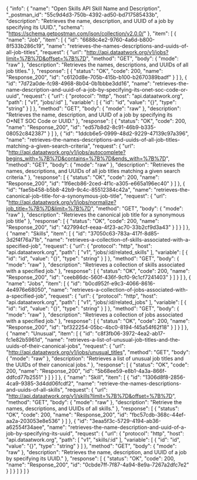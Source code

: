 {
  "info": {
    "name": "Open Skills API Skill Name and Description",
    "_postman_id": "55c9d4d3-750b-4392-ad50-bd717585433b",
    "description": "Retrieves the name, description, and UUID of a job by specifying its UUID.",
    "schema": "https://schema.getpostman.com/json/collection/v2.0.0/"
  },
  "item": [
    {
      "name": "Job",
      "item": [
        {
          "id": "6688c4e2-9760-4a6d-b800-8f533b286c19",
          "name": "retrieves-the-names-descriptions-and-uuids-of-all-job-titles",
          "request": {
            "url": "http://api.dataatwork.org/v1/jobs?limit=%7B%7D&offset=%7B%7D",
            "method": "GET",
            "body": {
              "mode": "raw"
            },
            "description": "Retrieves the names, descriptions, and UUIDs of all job titles."
          },
          "response": [
            {
              "status": "OK",
              "code": 200,
              "name": "Response_200",
              "id": "c6120d8e-705b-415b-b100-b2670389badf"
            }
          ]
        },
        {
          "id": "7d72a0de-fc98-4968-8b04-0b1bbbe3dd16",
          "name": "retrieves-the-name-description-and-uuid-of-a-job-by-specifying-its-onet-soc-code-or-uuid",
          "request": {
            "url": {
              "protocol": "http",
              "host": "api.dataatwork.org",
              "path": [
                "v1",
                "jobs/:id"
              ],
              "variable": [
                {
                  "id": "id",
                  "value": "{}",
                  "type": "string"
                }
              ]
            },
            "method": "GET",
            "body": {
              "mode": "raw"
            },
            "description": "Retrieves the name, description, and UUID of a job by specifying its O*NET SOC Code or UUID."
          },
          "response": [
            {
              "status": "OK",
              "code": 200,
              "name": "Response_200",
              "id": "ed57b8d2-8c91-46b9-b335-08052c842387"
            }
          ]
        },
        {
          "id": "1ddcb6e5-0999-48d2-9229-47139c97a396",
          "name": "retrieves-the-names-descriptions-and-uuids-of-all-job-titles-matching-a-given-search-criteria",
          "request": {
            "url": "http://api.dataatwork.org/v1/jobs/autocomplete?begins_with=%7B%7D&contains=%7B%7D&ends_with=%7B%7D",
            "method": "GET",
            "body": {
              "mode": "raw"
            },
            "description": "Retrieves the names, descriptions, and UUIDs of all job titles matching a given search criteria."
          },
          "response": [
            {
              "status": "OK",
              "code": 200,
              "name": "Response_200",
              "id": "1f6ecb86-2ced-4f1c-a305-e665a196ec40"
            }
          ]
        },
        {
          "id": "fae5b458-b5b8-42b9-9c4c-85512384c42a",
          "name": "retrieves-the-canonical-job-title-for-a-synonymous-job-title",
          "request": {
            "url": "http://api.dataatwork.org/v1/jobs/normalize?job_title=%7B%7D&limit=%7B%7D",
            "method": "GET",
            "body": {
              "mode": "raw"
            },
            "description": "Retrieves the canonical job title for a synonymous job title"
          },
          "response": [
            {
              "status": "OK",
              "code": 200,
              "name": "Response_200",
              "id": "427994cf-eeaa-4f23-ac70-33b2cf9d3a43"
            }
          ]
        }
      ]
    },
    {
      "name": "Skills",
      "item": [
        {
          "id": "37050c63-783a-417f-8d85-3d2f4f76a71b",
          "name": "retrieves-a-collection-of-skills-associated-with-a-specified-job",
          "request": {
            "url": {
              "protocol": "http",
              "host": "api.dataatwork.org",
              "path": [
                "v1",
                "jobs/:id/related_skills"
              ],
              "variable": [
                {
                  "id": "id",
                  "value": "{}",
                  "type": "string"
                }
              ]
            },
            "method": "GET",
            "body": {
              "mode": "raw"
            },
            "description": "Retrieves a collection of skills associated with a specified job."
          },
          "response": [
            {
              "status": "OK",
              "code": 200,
              "name": "Response_200",
              "id": "ceeb86dc-560f-436f-9cf0-9c1cf7241403"
            }
          ]
        }
      ]
    },
    {
      "name": "Jobs",
      "item": [
        {
          "id": "b0cd952f-e9c3-4066-8616-4e4976e68050",
          "name": "retrieves-a-collection-of-jobs-associated-with-a-specified-job",
          "request": {
            "url": {
              "protocol": "http",
              "host": "api.dataatwork.org",
              "path": [
                "v1",
                "jobs/:id/related_jobs"
              ],
              "variable": [
                {
                  "id": "id",
                  "value": "{}",
                  "type": "string"
                }
              ]
            },
            "method": "GET",
            "body": {
              "mode": "raw"
            },
            "description": "Retrieves a collection of jobs associated with a specified job."
          },
          "response": [
            {
              "status": "OK",
              "code": 200,
              "name": "Response_200",
              "id": "bf322254-05bc-4bc0-8194-f45a54f62f18"
            }
          ]
        }
      ]
    },
    {
      "name": "Unusual",
      "item": [
        {
          "id": "c8f3fb06-3972-4ea2-ab17-fc1e82b5961d",
          "name": "retrieves-a-list-of-unusual-job-titles-and-the-uuids-of-their-canonical-jobs",
          "request": {
            "url": "http://api.dataatwork.org/v1/jobs/unusual_titles",
            "method": "GET",
            "body": {
              "mode": "raw"
            },
            "description": "Retrieves a list of unusual job titles and the UUIDs of their canonical jobs."
          },
          "response": [
            {
              "status": "OK",
              "code": 200,
              "name": "Response_200",
              "id": "5b68ee59-e8b1-4a3a-866f-ddfcd77b2551"
            }
          ]
        }
      ]
    },
    {
      "name": "Skill",
      "item": [
        {
          "id": "1306d8f8-2856-4ca9-9385-3d4dd06fcdf2",
          "name": "retrieve-the-names-descriptions-and-uuids-of-all-skills",
          "request": {
            "url": "http://api.dataatwork.org/v1/skills?limit=%7B%7D&offset=%7B%7D",
            "method": "GET",
            "body": {
              "mode": "raw"
            },
            "description": "Retrieve the names, descriptions, and UUIDs of all skills."
          },
          "response": [
            {
              "status": "OK",
              "code": 200,
              "name": "Response_200",
              "id": "fbc57cdb-368c-44ef-aa2a-203053e8e536"
            }
          ]
        },
        {
          "id": "3eaa5f3c-5729-4194-ab36-a62554f34aee",
          "name": "retrieves-the-name-description-and-uuid-of-a-job-by-specifying-its-uuid",
          "request": {
            "url": {
              "protocol": "http",
              "host": "api.dataatwork.org",
              "path": [
                "v1",
                "skills/:id"
              ],
              "variable": [
                {
                  "id": "id",
                  "value": "{}",
                  "type": "string"
                }
              ]
            },
            "method": "GET",
            "body": {
              "mode": "raw"
            },
            "description": "Retrieves the name, description, and UUID of a job by specifying its UUID."
          },
          "response": [
            {
              "status": "OK",
              "code": 200,
              "name": "Response_200",
              "id": "0cbde7ff-7f87-4a94-8e9a-7267a2dfc7e2"
            }
          ]
        }
      ]
    }
  ]
}